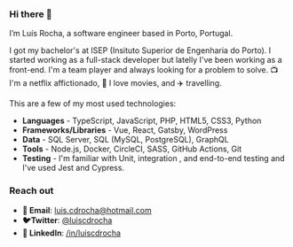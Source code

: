 ### Hi there 👋
I’m Luís Rocha, a software engineer based in Porto, Portugal. 

I got my bachelor's at ISEP (Insituto Superior de Engenharia do Porto). I started working as a full-stack developer but latelly I've been working as a front-end. I'm a team player and always looking for a problem to solve.
:tv: I'm a netflix affictionado, :movie_camera: I love movies, and :airplane: travelling.

This are a few of my most used technologies:
- **Languages** -  TypeScript, JavaScript, PHP, HTML5, CSS3, Python
- **Frameworks/Libraries** - Vue, React, Gatsby, WordPress
- **Data** -  SQL Server, SQL (MySQL, PostgreSQL), GraphQL
- **Tools** - Node.js, Docker, CircleCI, SASS, GitHub Actions, Git
- **Testing** - I'm familiar with Unit, integration , and end-to-end testing and I've used Jest and Cypress.

### Reach out 

- **:email: Email**: [luis.cdrocha@hotmail.com](mailto:luis.cdrocha@hotmail.com?subject=GitHub)
- **:bird:Twitter**: [@luiscdrocha](https://twitter.com/luiscdrocha/)
- **:bust_in_silhouette: LinkedIn**: [/in/luiscdrocha](https://www.linkedin.com/in/luiscdrocha)
